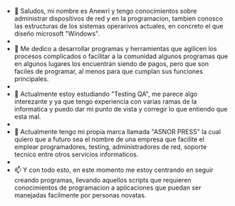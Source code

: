 - 👋 Saludos, mi nombre es Anewri y tengo conocimientos sobre administrar dispositivos de red y en la programacion, tambien conosco las estructuras de los sistemas operarivos actuales, en concreto el que diseño microsoft "Windows".
- 
- 👀 Me dedico a desarrollar programas y herramientas que agilicen los procesos complicados o facilitar a la comunidad algunos programas que en algunos lugares los encuentran siendo de pagos, pero que son faciles de programar, al menos para que cumplan sus funciones principales.
- 
- 🌱 Actualmente estoy estudiando "Testing QA", me parece algo interezante y ya que tengo experiencia con varias ramas de la informatica y puedo dar mi punto de vista y corregir lo que entiendo que esta mal.
- 
- 💞️ Actualmente tengo mi propia marca llamada "ASNOR PRESS" la cual quiero que a futuro sea el nombre de una empresa que facilite el emplear programadores, testing, administradores de red, soporte tecnico entre otros servicios informaticos.
- 
- 📫 Y con todo esto, en este momento me estoy centrando en seguir creando programas, llevando aquellos scripts que requieren conocimientos de programacion a aplicaciones que puedan ser manejadas facilmente por personas novatas.

<!---
anewri32/anewri32 is a ✨ special ✨ repository because its `README.md` (this file) appears on your GitHub profile.
You can click the Preview link to take a look at your changes.
--->
